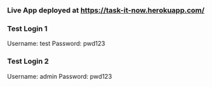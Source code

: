 ### Live App deployed at https://task-it-now.herokuapp.com/

### Test Login 1

Username: test
Password: pwd123

### Test Login 2

Username: admin
Password: pwd123
